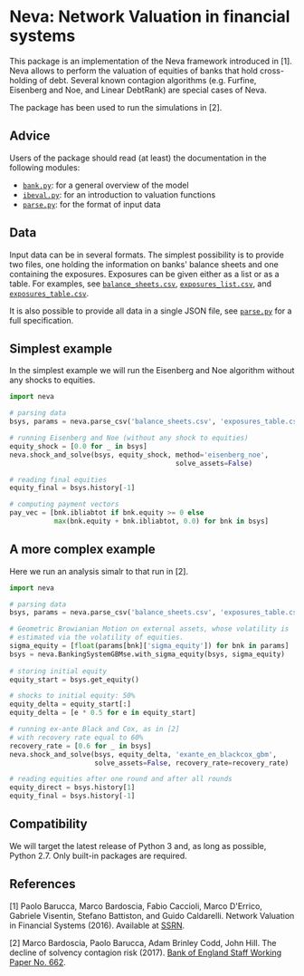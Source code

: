 # Neva: Network Valuation in financial systems
This package is an implementation of the Neva framework introduced in [1]. 
Neva allows to perform the valuation of equities of banks that hold 
cross-holding of debt. Several known contagion algorithms (e.g. Furfine, 
Eisenberg and Noe, and Linear DebtRank) are special cases of Neva. 

The package has been used to run the simulations in [2].

## Advice
Users of the package should read (at least) the documentation in the following 
modules:
- [`bank.py`](neva/bank.py): for a general overview of the model
- [`ibeval.py`](neva/ibeval.py): for an introduction to valuation functions
- [`parse.py`](neva/parse.py): for the format of input data

## Data
Input data can be in several formats. The simplest possibility is to provide 
two files, one holding the information on banks' balance sheets and one 
containing the exposures. Exposures can be given either as a list or as a 
table. For examples, see [`balance_sheets.csv`](data/balance_sheets.csv), 
[`exposures_list.csv`](data/exposures_list.csv), and 
[`exposures_table.csv`](data/exposures_table.csv).

It is also possible to provide all data in a single JSON file, see 
[`parse.py`](neva/parse.py) for a full specification.

## Simplest example
In the simplest example we will run the Eisenberg and Noe algorithm without 
any shocks to equities.

```python
import neva

# parsing data
bsys, params = neva.parse_csv('balance_sheets.csv', 'exposures_table.csv')

# running Eisenberg and Noe (without any shock to equities)
equity_shock = [0.0 for _ in bsys]
neva.shock_and_solve(bsys, equity_shock, method='eisenberg_noe',
                                         solve_assets=False)

# reading final equities
equity_final = bsys.history[-1]

# computing payment vectors
pay_vec = [bnk.ibliabtot if bnk.equity >= 0 else
           max(bnk.equity + bnk.ibliabtot, 0.0) for bnk in bsys]
```

## A more complex example
Here we run an analysis simalr to that run in [2].

```python
import neva

# parsing data
bsys, params = neva.parse_csv('balance_sheets.csv', 'exposures_table.csv')

# Geometric Browianian Motion on external assets, whose volatility is
# estimated via the volatility of equities.
sigma_equity = [float(params[bnk]['sigma_equity']) for bnk in params]
bsys = neva.BankingSystemGBMse.with_sigma_equity(bsys, sigma_equity)
    
# storing initial equity
equity_start = bsys.get_equity()

# shocks to initial equity: 50%
equity_delta = equity_start[:]
equity_delta = [e * 0.5 for e in equity_start]

# running ex-ante Black and Cox, as in [2] 
# with recovery rate equal to 60%
recovery_rate = [0.6 for _ in bsys] 
neva.shock_and_solve(bsys, equity_delta, 'exante_en_blackcox_gbm', 
                     solve_assets=False, recovery_rate=recovery_rate)

# reading equities after one round and after all rounds   
equity_direct = bsys.history[1]
equity_final = bsys.history[-1]
```

## Compatibility
We will target the latest release of Python 3 and, as long as possible, 
Python 2.7. Only built-in packages are required.

## References
[1] Paolo Barucca, Marco Bardoscia, Fabio Caccioli, Marco D'Errico, Gabriele 
    Visentin, Stefano Battiston, and Guido Caldarelli. Network Valuation in 
    Financial Systems (2016). Available at 
    [SSRN](https://ssrn.com/abstract=2795583).

[2] Marco Bardoscia, Paolo Barucca, Adam Brinley Codd, John Hill. The decline 
    of solvency contagion risk (2017). 
    [Bank of England Staff Working Paper No. 662](http://www.bankofengland.co.uk/research/Pages/workingpapers/2017/swp662.aspx).